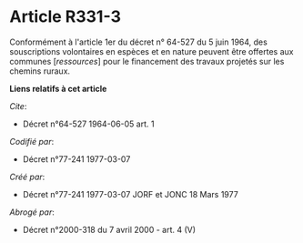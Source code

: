 # Article R331-3

Conformément à l'article 1er du décret n° 64-527 du 5 juin 1964, des souscriptions volontaires en espèces et en nature
peuvent être offertes aux communes [*ressources*] pour le financement des travaux projetés sur les chemins ruraux.

**Liens relatifs à cet article**

_Cite_:

  - Décret n°64-527 1964-06-05 art. 1

_Codifié par_:

  - Décret n°77-241 1977-03-07

_Créé par_:

  - Décret n°77-241 1977-03-07 JORF et JONC 18 Mars 1977

_Abrogé par_:

  - Décret n°2000-318 du 7 avril 2000 - art. 4 (V)
